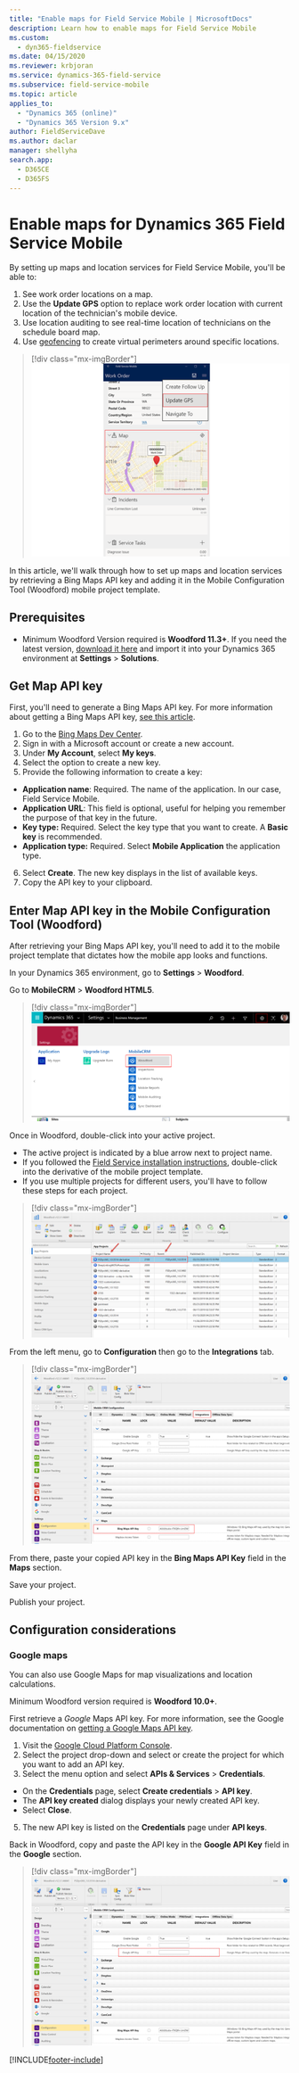 ```yaml
---
title: "Enable maps for Field Service Mobile | MicrosoftDocs"
description: Learn how to enable maps for Field Service Mobile
ms.custom: 
  - dyn365-fieldservice
ms.date: 04/15/2020
ms.reviewer: krbjoran
ms.service: dynamics-365-field-service
ms.subservice: field-service-mobile
ms.topic: article
applies_to: 
  - "Dynamics 365 (online)"
  - "Dynamics 365 Version 9.x"
author: FieldServiceDave
ms.author: daclar
manager: shellyha
search.app: 
  - D365CE
  - D365FS
---
```


# Enable maps for Dynamics 365 Field Service Mobile

By setting up maps and location services for Field Service Mobile, you'll be able to:

1. See work order locations on a map.
2. Use the **Update GPS** option to replace work order location with current location of the technician's mobile device.
3. Use location auditing to see real-time location of technicians on the schedule board map.
4. Use [geofencing](geofencing.md) to create virtual perimeters around specific locations.


> [!div class="mx-imgBorder"]
> ![Screenshot of Field Service Mobile on a work order, showing the Update GPS option in the menu.](./media/mobile-map-api-mobile.png)
 

In this article, we'll walk through how to set up maps and location services by retrieving a Bing Maps API key and adding it in the Mobile Configuration Tool (Woodford) mobile project template.


## Prerequisites

- Minimum Woodford Version required is **Woodford 11.3+**. If you need the latest version, [download it here](https://aka.ms/fsmobile-configurator) and import it into your Dynamics 365 environment at **Settings** > **Solutions**.

## Get Map API key

First, you'll need to generate a Bing Maps API key. For more information about getting a Bing Maps API key, [see this article](/bingmaps/getting-started/bing-maps-dev-center-help/getting-a-bing-maps-key).


1. Go to the [Bing Maps Dev Center](https://www.bingmapsportal.com/).
2. Sign in with a Microsoft account or create a new account. 
3. Under **My Account**, select **My keys**.
4. Select the option to create a new key.
5. Provide the following information to create a key:
  - **Application name**: Required. The name of the application. In our case, Field Service Mobile.
  - **Application URL**:  This field is optional, useful for helping you remember the purpose of that key in the future.
  - **Key type:** Required. Select the key type that you want to create. A **Basic key** is recommended.
  - **Application type:** Required. Select **Mobile Application** the application type.
6. Select **Create**. The new key displays in the list of available keys. 
7. Copy the API key to your clipboard.


## Enter Map API key in the Mobile Configuration Tool (Woodford)

After retrieving your Bing Maps API key, you'll need to add it to the mobile project template that dictates how the mobile app looks and functions. 

In your Dynamics 365 environment, go to **Settings** > **Woodford**.

Go to **MobileCRM** > **Woodford HTML5**.

 
> [!div class="mx-imgBorder"]
> ![Screenshot of the Dynamics 365 settings, showing Woodford under the MobileCRM section.](./media/mobile-map-api-navigate.png)
 
	
Once in Woodford, double-click into your active project.
  - The active project is indicated by a blue arrow next to project name.
  - If you followed the [Field Service installation instructions](install-field-service.md), double-click into the derivative of the mobile project template.
  - If you use multiple projects for different users, you'll have to follow these steps for each project.
  


> [!div class="mx-imgBorder"]
> ![Screenshot of the mobile configuration tool, showing the project name in a list of projects.](./media/mobile-map-api-projects.png)

From the left menu, go to **Configuration** then go to the **Integrations** tab.

> [!div class="mx-imgBorder"]
> ![Screenshot of the mobile configuration tool, showing the integrations tab.](./media/mobile-map-api-key.png)

From there, paste your copied API key in the **Bing Maps API Key** field in the **Maps** section.

Save your project.

Publish your project.


## Configuration considerations

### Google maps

You can also use Google Maps for map visualizations and location calculations.

Minimum Woodford version required is **Woodford 10.0+**.

First retrieve a _Google_ Maps API key. For more information, see the Google documentation on [getting a Google Maps API key](https://developers.google.com/maps/documentation/embed/get-api-key).

1. Visit the [Google Cloud Platform Console](https://console.cloud.google.com/google/maps-apis/overview?pli=1).
2.	Select the project drop-down and select or create the project for which you want to add an API key.
3.	Select the menu option and select **APIs & Services** > **Credentials**.
  - On the **Credentials** page, select **Create credentials** > **API key**.
  - The **API key created** dialog displays your newly created API key.
  - Select **Close**.
5.	The new API key is listed on the **Credentials** page under **API keys**.

Back in Woodford, copy and paste the API key in the **Google API Key** field in the **Google** section.

> [!div class="mx-imgBorder"]
> ![Screenshot of the mobile configuration tool, showing the Google API Key field.](./media/mobile-map-api-key-google.png)




 






 
 

 
 
 


[!INCLUDE[footer-include](../includes/footer-banner.md)]